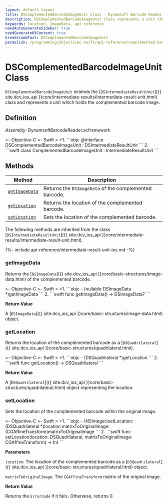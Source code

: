 ```yaml
---
layout: default-layout
title: DSComplementedBarcodeImageUnit Class - Dynamsoft Barcode Reader iOS Edition
description: DSComplementedBarcodeImageUnit class represents a unit that contains complemented barcode image data. It inherits from the DSIntermediateResultUnit class.
keywords: location, ImageData, api reference
needAutoGenerateSidebar: true
needGenerateH3Content: true
breadcrumbText: DSComplementedBarcodeImageUnit
permalink: /programming/objectivec-swift/api-reference/complemented-barcode-image-unit.html
---
```


# DSComplementedBarcodeImageUnit Class

`DSComplementedBarcodeImageUnit` extends the [`DSIntermediateResultUnit`]({{ site.dcv_ios_api }}core/intermediate-results/intermediate-result-unit.html) class and represents a unit which holds the complemented barcode image.

## Definition

*Assembly:* DynamsoftBarcodeReader.xcframework

<div class="sample-code-prefix"></div>
>- Objective-C
>- Swift
>
>1. 
```objc
@interface DSComplementedBarcodeImageUnit : DSIntermediateResultUnit
```
2. 
```swift
class ComplementedBarcodeImageUnit : IntermediateResultUnit
```

## Methods

| Method | Description |
|------- |-------------|
| [`getImageData`](#getimagedata) | Returns the `DSImageData` of the complemented barcode. |
| [`getLocation`](#getlocation) | Returns the location of the complemented barcode. |
| [`setLocation`](#setlocation) | Sets the location of the complemented barcode. |

The following methods are inherited from the class [`DSIntermediateResultUnit`]({{ site.dcv_ios_api }}core/intermediate-results/intermediate-result-unit.html).

{%- include api-reference/intermediate-result-unit-ios.md -%}

### getImageData

Returns the [`DSImageData`]({{ site.dcv_ios_api }}core/basic-structures/image-data.html) of the complemented barcode.

<div class="sample-code-prefix"></div>
>- Objective-C
>- Swift
>
>1. 
```objc
- (nullable DSImageData *)getImageData
```
2. 
```swift
func getImageData() -> DSImageData?
```

**Return Value**

A [`DSImageData`]({{ site.dcv_ios_api }}core/basic-structures/image-data.html) object.

### getLocation

Returns the location of the complemented barcode as a [`DSQuadrilateral`]({{ site.dcv_ios_api }}core/basic-structures/quadrilateral.html).

<div class="sample-code-prefix"></div>
>- Objective-C
>- Swift
>
>1. 
```objc
- (DSQuadrilateral *)getLocation
```
2. 
```swift
func getLocation() -> DSQuadrilateral
```

**Return Value**

A [`DSQuadrilateral`]({{ site.dcv_ios_api }}core/basic-structures/quadrilateral.html) object representing the location.

### setLocation

Sets the location of the complemented barcode within the original image.

<div class="sample-code-prefix"></div>
>- Objective-C
>- Swift
>
>1. 
```objc
- (NSInteger)setLocation:(DSQuadrilateral *)location
   matrixToOriginalImage:(CGAffineTransform)matrixToOriginalImage
```
2. 
```swift
func setLocation(location: DSQuadrilateral, matrixToOriginalImage: CGAffineTransform) -> Int
```

**Parameters**

`location`: The location of the complemented barcode as a [`DSQuadrilateral`]({{ site.dcv_ios_api }}core/basic-structures/quadrilateral.html) object.

`matrixToOriginalImage`: The `CGAffineTransform` matrix of the  original image.

**Return Value**

Returns the `ErrorCode` if it fails. Otherwise, returns 0.

